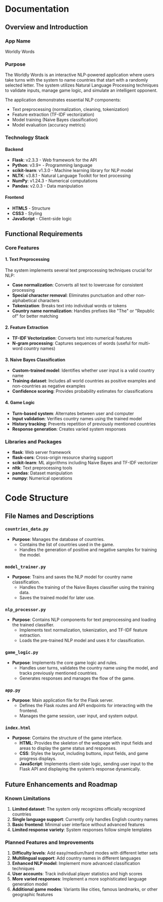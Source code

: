 # Documentation

## Overview and Introduction

### App Name
Worldly Words

### Purpose
The Worldly Words is an interactive NLP-powered application where users take turns with the system to name countries that start with a randomly selected letter. The system utilizes Natural Language Processing techniques to validate inputs, manage game logic, and simulate an intelligent opponent.

The application demonstrates essential NLP components:
- Text preprocessing (normalization, cleaning, tokenization)
- Feature extraction (TF-IDF vectorization)
- Model training (Naive Bayes classification)
- Model evaluation (accuracy metrics)

### Technology Stack

#### Backend
- **Flask**: v2.3.3 - Web framework for the API
- **Python**: v3.9+ - Programming language
- **scikit-learn**: v1.3.0 - Machine learning library for NLP model
- **NLTK**: v3.8.1 - Natural Language Toolkit for text processing
- **NumPy**: v1.24.3 - Numerical computations
- **Pandas**: v2.0.3 - Data manipulation

#### Frontend
- **HTML5** - Structure
- **CSS3** - Styling
- **JavaScript** - Client-side logic

## Functional Requirements

### Core Features

#### 1. Text Preprocessing
The system implements several text preprocessing techniques crucial for NLP:
- **Case normalization**: Converts all text to lowercase for consistent processing
- **Special character removal**: Eliminates punctuation and other non-alphabetical characters
- **Tokenization**: Breaks text into individual words or tokens
- **Country name normalization**: Handles prefixes like "The" or "Republic of" for better matching

#### 2. Feature Extraction
- **TF-IDF Vectorization**: Converts text into numerical features
- **N-gram processing**: Captures sequences of words (useful for multi-word country names)

#### 3. Naive Bayes Classification
- **Custom-trained model**: Identifies whether user input is a valid country name
- **Training dataset**: Includes all world countries as positive examples and non-countries as negative examples
- **Confidence scoring**: Provides probability estimates for classifications

#### 4. Game Logic
- **Turn-based system**: Alternates between user and computer
- **Input validation**: Verifies country names using the trained model
- **History tracking**: Prevents repetition of previously mentioned countries
- **Response generation**: Creates varied system responses

### Libraries and Packages
- **flask**: Web server framework
- **flask-cors**: Cross-origin resource sharing support
- **scikit-learn**: ML algorithms including Naive Bayes and TF-IDF vectorizer
- **nltk**: Text preprocessing tools
- **pandas**: Dataset manipulation
- **numpy**: Numerical operations

# Code Structure

## File Names and Descriptions

### `countries_data.py`
- **Purpose**: Manages the database of countries.
  - Contains the list of countries used in the game.
  - Handles the generation of positive and negative samples for training the model.

### `model_trainer.py`
- **Purpose**: Trains and saves the NLP model for country name classification.
  - Handles the training of the Naive Bayes classifier using the training data.
  - Saves the trained model for later use.

### `nlp_processor.py`
- **Purpose**: Contains NLP components for text preprocessing and loading the trained classifier.
  - Implements text normalization, tokenization, and TF-IDF feature extraction.
  - Loads the pre-trained NLP model and uses it for classification.

### `game_logic.py`
- **Purpose**: Implements the core game logic and rules.
  - Handles user turns, validates the country name using the model, and tracks previously mentioned countries.
  - Generates responses and manages the flow of the game.

### `app.py`
- **Purpose**: Main application file for the Flask server.
  - Defines the Flask routes and API endpoints for interacting with the frontend.
  - Manages the game session, user input, and system output.

### `index.html`
- **Purpose**: Contains the structure of the game interface.
  - **HTML**: Provides the skeleton of the webpage with input fields and areas to display the game status and responses.
  - **CSS**: Styles the layout, including buttons, input fields, and game progress displays.
  - **JavaScript**: Implements client-side logic, sending user input to the Flask API and displaying the system’s response dynamically.


## Future Enhancements and Roadmap

### Known Limitations
1. **Limited dataset**: The system only recognizes officially recognized countries
2. **Single language support**: Currently only handles English country names
3. **Basic frontend**: Minimal user interface without advanced features
4. **Limited response variety**: System responses follow simple templates

### Planned Features and Improvements
1. **Difficulty levels**: Add easy/medium/hard modes with different letter sets
2. **Multilingual support**: Add country names in different languages
3. **Enhanced NLP model**: Implement more advanced classification techniques
4. **User accounts**: Track individual player statistics and high scores
5. **More varied responses**: Implement a more sophisticated language generation model
6. **Additional game modes**: Variants like cities, famous landmarks, or other geographic features